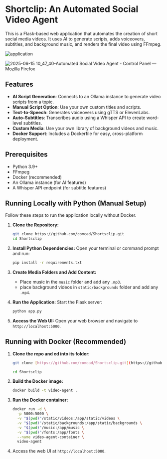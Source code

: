 # Shortclip: An Automated Social Video Agent

This is a Flask-based web application that automates the creation of short social media videos. It uses AI to generate scripts, adds voiceovers, subtitles, and background music, and renders the final video using FFmpeg.

![application](https://github.com/user-attachments/assets/5313e315-d2fa-4525-99d2-46f31904a506)

![2025-06-15 10_47_40-Automated Social Video Agent - Control Panel — Mozilla Firefox](https://github.com/user-attachments/assets/50655f61-1211-47fe-b834-276daf138b53)


## Features

- **AI Script Generation**: Connects to an Ollama instance to generate video scripts from a topic.
- **Manual Script Option**: Use your own custom titles and scripts.
- **Text-to-Speech**: Generates voiceovers using gTTS or ElevenLabs.
- **Auto-Subtitles**: Transcribes audio using a Whisper API to create word-level subtitles.
- **Custom Media**: Use your own library of background videos and music.
- **Docker Support**: Includes a Dockerfile for easy, cross-platform deployment.

## Prerequisites

- Python 3.9+
- FFmpeg
- Docker (recommended)
- An Ollama instance (for AI features)
- A Whisper API endpoint (for subtitle features)

## Running Locally with Python (Manual Setup)

Follow these steps to run the application locally without Docker.

1.  **Clone the Repository:**
    ```bash
    git clone https://github.com/comcad/Shortsclip.git
    cd Shortsclip
    ```

2.  **Install Python Dependencies:**
    Open your terminal or command prompt and run:
    ```bash
    pip install -r requirements.txt
    ```

3.  **Create Media Folders and Add Content:**
    * Place music in the `music` folder and add any `.mp3`.
    * place background videos in `static/backgrounds` folder and add any `.mp4`.

4.  **Run the Application:**
    Start the Flask server:
    ```bash
    python app.py
    ```

5.  **Access the Web UI:**
    Open your web browser and navigate to `http://localhost:5000`.
    

## Running with Docker (Recommended)

1.  **Clone the repo and cd into its folder:**
    ```bash
    git clone [https://github.com/comcad/Shortsclip.git](https://github.com/comcad/Shortsclip.git)
    ```
    ```bash
    cd Shortsclip
    ```
    
2.  **Build the Docker image:**
    ```bash
    docker build -t video-agent .
    ```

3.  **Run the Docker container:**
    ```bash
    docker run -d \
      -p 5000:5000 \
      -v "$(pwd)"/static/videos:/app/static/videos \
      -v "$(pwd)"/static/backgrounds:/app/static/backgrounds \
      -v "$(pwd)"/music:/app/music \
      -v "$(pwd)"/fonts:/app/fonts \
      --name video-agent-container \
      video-agent
    ```

4.  Access the web UI at `http://localhost:5000`.

